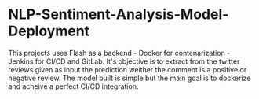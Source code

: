 # NLP-Sentiment-Analysis-Model-Deployment
This projects uses Flash as a backend - Docker for contenarization - Jenkins for CI/CD and GitLab. It's objective is to extract from the twitter reviews given as input the prediction weither the comment is a positive or negative review. The model built is simple but the main goal is to dockerize and acheive a perfect CI/CD integration.
